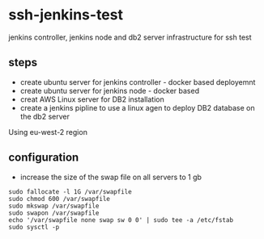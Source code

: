 # ssh-jenkins-test
jenkins controller, jenkins node and db2 server infrastructure for ssh test

## steps  
  - create ubuntu server for jenkins controller - docker based deployemnt  
  - create ubuntu server for jenkins node - docker based
  - creat AWS Linux server for DB2 installation
  - create a jenkins pipline to use a linux agen to deploy DB2 database on the db2 server

Using eu-west-2 region

## configuration
 - increase the size of the swap file on all servers to 1 gb  
 ```
 sudo fallocate -l 1G /var/swapfile
 sudo chmod 600 /var/swapfile
 sudo mkswap /var/swapfile
 sudo swapon /var/swapfile
 echo '/var/swapfile none swap sw 0 0' | sudo tee -a /etc/fstab
 sudo sysctl -p
 ```